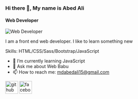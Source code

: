 ### Hi there 👋, My name is Abed Ali
#### Web Developer
![Web Developer](https://arturssmirnovs.github.io/github-profile-readme-generator/images/banner.png)

I am a front end web developer. I like to learn something new

Skills: HTML/CSS/Sass/Bootstrap/JavaScript

- 🌱 I’m currently learning JavaScript 
- 💬 Ask me about Web Babu 
- 📫 How to reach me: mdabedali15@gmail.com 


[<img src='https://cdn.jsdelivr.net/npm/simple-icons@3.0.1/icons/github.svg' alt='github' height='40'>](https://github.com/Abed-155)  [<img src='https://cdn.jsdelivr.net/npm/simple-icons@3.0.1/icons/facebook.svg' alt='facebook' height='40'>](https://www.facebook.com/abed.bravo73)  

